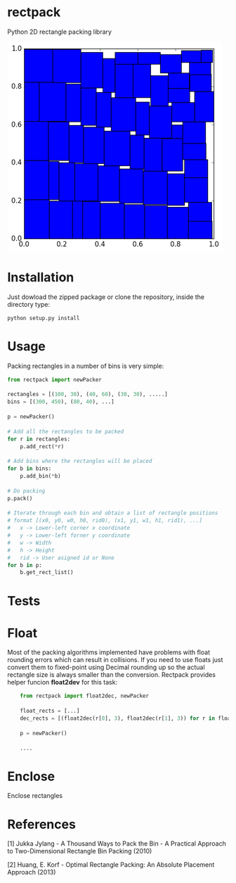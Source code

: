 # rectpack
Python 2D rectangle packing library

![alt tag](docs/maxrects.png)


Installation
============

Just dowload the zipped package or clone the repository, inside the directory
type:

```bash
python setup.py install
```

Usage
=====

Packing rectangles in a number of bins is very simple:

```python
from rectpack import newPacker

rectangles = [(100, 30), (40, 60), (30, 30), .....]
bins = [(300, 450), (80, 40), ...]

p = newPacker()

# Add all the rectangles to be packed
for r in rectangles:
	p.add_rect(*r)

# Add bins where the rectangles will be placed
for b in bins:
	p.add_bin(*b)

# Do packing
p.pack()

# Iterate through each bin and obtain a list of rectangle positions
# format [(x0, y0, w0, h0, rid0), (x1, y1, w1, h1, rid1), ...]
#	x -> Lower-left corner x coordinate
#	y -> Lower-left forner y coordinate
#	w -> Width
#	h -> Height
#	rid -> User asigned id or None
for b in p:
	b.get_rect_list()

```

Tests
=====

Float
=====

Most of the packing algorithms implemented have problems with float rounding 
errors which can result in collisions.
If you need to use floats just convert them to fixed-point using Decimal 
rounding up so the actual rectangle size is always smaller than the conversion.
Rectpack provides helper funcion **float2dev** for this task:

```python
	from rectpack import float2dec, newPacker

	float_rects = [...] 
	dec_rects = [(float2dec(r[0], 3), float2dec(r[1], 3)) for r in float_rects]
				
	p = newPacker()
	
	....
```




Enclose
=======

Enclose rectangles


References
==========

[1] Jukka Jylang - A Thousand Ways to Pack the Bin - A Practical Approach to Two-Dimensional
Rectangle Bin Packing (2010)

[2] Huang, E. Korf - Optimal Rectangle Packing: An Absolute Placement Approach (2013)
